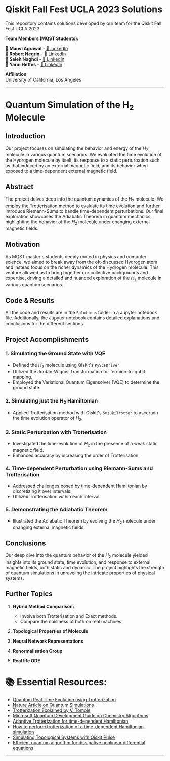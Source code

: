 # Qiskit Fall Fest UCLA 2023 Solutions

This repository contains solutions developed by our team for the Qiskit Fall Fest UCLA 2023.

**Team Members (MQST Students):**

🔹 **Manvi Agrawal** - [🔗 LinkedIn](https://www.linkedin.com/in/manvi-a-0a95b1171/)  
🔹 **Robert Negrin** - [🔗 LinkedIn](https://www.linkedin.com/in/rsnegrin)  
🔹 **Saleh Naghdi** - [🔗 LinkedIn](https://www.linkedin.com/in/saleh-naghdi/)  
🔹 **Yarin Heffes** - [🔗 LinkedIn](https://www.linkedin.com/in/yarinheffes/)  

**Affiliation**  
University of California, Los Angeles

--- 

# Quantum Simulation of the H<sub>2</sub> Molecule

## Introduction
Our project focuses on simulating the behavior and energy of the $H_2$ molecule in various quantum scenarios. We evaluated the time evolution of the Hydrogen molecule by itself, its response to a static perturbation such as that induced by an external magnetic field, and its behavior when exposed to a time-dependent external magnetic field.

## Abstract
The project delves deep into the quantum dynamics of the $H_2$ molecule. We employ the Trotterisation method to evaluate its time evolution and further introduce Riemann-Sums to handle time-dependent perturbations. Our final exploration showcases the Adiabatic Theorem in quantum mechanics, highlighting the behavior of the $H_2$ molecule under changing external magnetic fields.

## Motivation
As MQST master's students deeply rooted in physics and computer science, we aimed to break away from the oft-discussed Hydrogen atom and instead focus on the richer dynamics of the Hydrogen molecule. This venture allowed us to bring together our collective backgrounds and expertise, driving a detailed and nuanced exploration of the $H_2$ molecule in various quantum scenarios.

## Code & Results

All the code and results are in the `Solutions` folder in a Jupyter notebook file. 
Additionally, the Jupyter notebook contains detailed explanations and conclusions for the different sections.

## Project Accomplishments

### 1. Simulating the Ground State with VQE
- Defined the $H_2$ molecule using Qiskit's `PySCFDriver`.
- Utilized the Jordan-Wigner Transformation for fermion-to-qubit mapping.
- Employed the Variational Quantum Eigensolver (VQE) to determine the ground state.

### 2. Simulating just the H<sub>2</sub> Hamiltonian
- Applied Trotterisation method with Qiskit's `SuzukiTrotter` to ascertain the time evolution operator of $H_2$.

### 3. Static Perturbation with Trotterisation
- Investigated the time-evolution of $H_2$ in the presence of a weak static magnetic field.
- Enhanced accuracy by increasing the order of Trotterisation.

### 4. Time-dependent Perturbation using Riemann-Sums and Trotterisation
- Addressed challenges posed by time-dependent Hamiltonian by discretizing it over intervals.
- Utilized Trotterisation within each interval.

### 5. Demonstrating the Adiabatic Theorem
- Illustrated the Adiabatic Theorem by evolving the $H_2$ molecule under changing external magnetic fields.

## Conclusions
Our deep dive into the quantum behavior of the $H_2$ molecule yielded insights into its ground state, time evolution, and response to external magnetic fields, both static and dynamic. The project highlights the strength of quantum simulations in unraveling the intricate properties of physical systems.


## Further Topics

1. **Hybrid Method Comparison:**
   - Involve both Trotterisation and Exact methods.
   - Compare the noisiness of both on real machines.

2. **Topological Properties of Molecule**

3. **Neural Network Representations**

4. **Renormalisation Group**
   
5. **Real life ODE**

# 📚 Essential Resources:
- [Quantum Real Time Evolution using Trotterization](https://qiskit.org/ecosystem/algorithms/tutorials/13_trotterQRTE.html)
- [Nature Article on Quantum Simulations](https://www.nature.com/articles/s41467-021-25196-0)
- [Trotterization Explained by V. Tomole](https://vtomole.com/blog/2019/04/07/trotter)
- [Microsoft Quantum Development Guide on Chemistry Algorithms](https://learn.microsoft.com/en-us/azure/quantum/user-guide/libraries/chemistry/concepts/algorithms)
- [Adaptive Trotterization for time-dependent Hamiltonian](https://arxiv.org/abs/2307.10327)
- [How to perform trotterization of a time-dependent Hamiltonian simulation](https://quantumcomputing.stackexchange.com/questions/32315/how-to-perfrom-a-time-dependent-hamiltonian-simultation-using-the-trotter-suzuki)
- [Simulating Topological Systems with Qiskit Pulse](https://medium.com/qiskit/simulating-topological-systems-with-qiskit-pulse-9afac342ab09)
- [Efficient quantum algorithm for dissipative nonlinear differential equations](https://www.pnas.org/doi/10.1073/pnas.2026805118)
---
